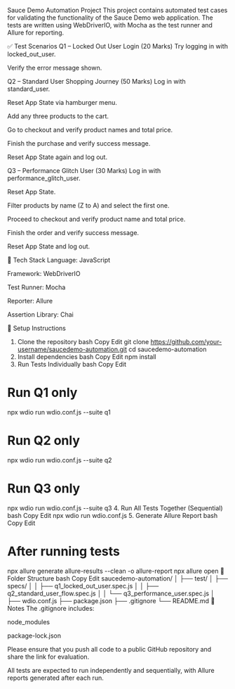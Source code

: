 Sauce Demo Automation Project
This project contains automated test cases for validating the functionality of the Sauce Demo web application. The tests are written using WebDriverIO, with Mocha as the test runner and Allure for reporting.

✅ Test Scenarios
Q1 – Locked Out User Login (20 Marks)
Try logging in with locked_out_user.

Verify the error message shown.

Q2 – Standard User Shopping Journey (50 Marks)
Log in with standard_user.

Reset App State via hamburger menu.

Add any three products to the cart.

Go to checkout and verify product names and total price.

Finish the purchase and verify success message.

Reset App State again and log out.

Q3 – Performance Glitch User (30 Marks)
Log in with performance_glitch_user.

Reset App State.

Filter products by name (Z to A) and select the first one.

Proceed to checkout and verify product name and total price.

Finish the order and verify success message.

Reset App State and log out.

🧰 Tech Stack
Language: JavaScript

Framework: WebDriverIO

Test Runner: Mocha

Reporter: Allure

Assertion Library: Chai

🚀 Setup Instructions
1. Clone the repository
bash
Copy
Edit
git clone https://github.com/your-username/saucedemo-automation.git
cd saucedemo-automation
2. Install dependencies
bash
Copy
Edit
npm install
3. Run Tests Individually
bash
Copy
Edit
# Run Q1 only
npx wdio run wdio.conf.js --suite q1

# Run Q2 only
npx wdio run wdio.conf.js --suite q2

# Run Q3 only
npx wdio run wdio.conf.js --suite q3
4. Run All Tests Together (Sequential)
bash
Copy
Edit
npx wdio run wdio.conf.js
5. Generate Allure Report
bash
Copy
Edit
# After running tests
npx allure generate allure-results --clean -o allure-report
npx allure open
🧾 Folder Structure
bash
Copy
Edit
saucedemo-automation/
│
├── test/
│   ├── specs/
│   │   ├── q1_locked_out_user.spec.js
│   │   ├── q2_standard_user_flow.spec.js
│   │   └── q3_performance_user.spec.js
│
├── wdio.conf.js
├── package.json
├── .gitignore
└── README.md
📝 Notes
The .gitignore includes:

node_modules

package-lock.json

Please ensure that you push all code to a public GitHub repository and share the link for evaluation.

All tests are expected to run independently and sequentially, with Allure reports generated after each run.
